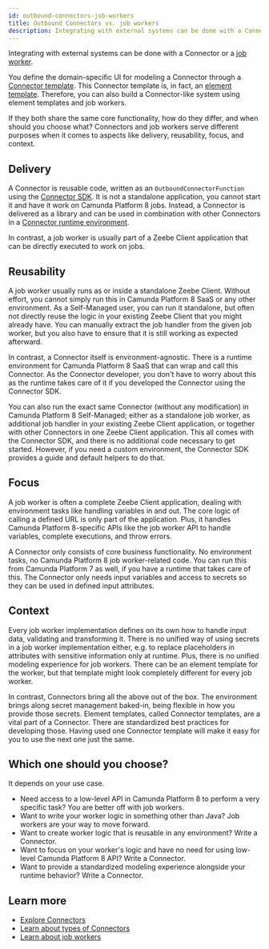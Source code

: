 ```yaml
---
id: outbound-connectors-job-workers
title: Outbound Connectors vs. job workers
description: Integrating with external systems can be done with a Connector or a job worker.
---
```


Integrating with external systems can be done with a Connector or a [job worker](job-workers.md).

You define the domain-specific UI for modeling a Connector through a [Connector template](/components/connectors/connector-templates.md). This Connector template is, in fact, an [element template](/components/modeler/desktop-modeler/element-templates/about-templates.md). Therefore, you can also build a Connector-like system using element templates and job workers.

If they both share the same core functionality, how do they differ, and when should you choose what? Connectors and job workers serve different purposes when it comes to aspects like delivery, reusability, focus, and context.

## Delivery

A Connector is reusable code, written as an `OutboundConnectorFunction` using the [Connector SDK](/components/connectors/connector-sdk.md#runtime-logic).
It is not a standalone application, you cannot start it and have it work on Camunda Platform 8 jobs.
Instead, a Connector is delivered as a library and can be used in combination with other Connectors in a [Connector runtime environment](/components/connectors/connector-sdk.md#runtime-environments).

In contrast, a job worker is usually part of a Zeebe Client application that can be directly executed to work on jobs.

## Reusability

A job worker usually runs as or inside a standalone Zeebe Client. Without effort, you cannot simply run this in Camunda Platform 8 SaaS or any other environment.
As a Self-Managed user, you can run it standalone, but often not directly reuse the logic in your existing Zeebe Client that you might already have.
You can manually extract the job handler from the given job worker, but you also have to ensure that it is still working as expected afterward.

In contrast, a Connector itself is environment-agnostic. There is a runtime environment for Camunda Platform 8 SaaS that can wrap and call this Connector. As the Connector developer, you don't have to worry about this as the runtime takes care of it if you developed the Connector using the Connector SDK.

You can also run the exact same Connector (without any modification) in Camunda Platform 8 Self-Managed; either as a standalone job worker, as additional job handler in your existing Zeebe Client application, or together with other Connectors in one Zeebe Client application.
This all comes with the Connector SDK, and there is no additional code necessary to get started. However, if you need a custom environment, the Connector SDK provides a guide and default helpers to do that.

## Focus

A job worker is often a complete Zeebe Client application, dealing with environment tasks like handling variables in and out. The core logic of calling a defined URL is only part of the application.
Plus, it handles Camunda Platform 8-specific APIs like the job worker API to handle variables, complete executions, and throw errors.

A Connector only consists of core business functionality. No environment tasks, no Camunda Platform 8 job worker-related code. You can run this from Camunda Platform 7 as well, if you have a runtime that takes care of this.
The Connector only needs input variables and access to secrets so they can be used in defined input attributes.

## Context

Every job worker implementation defines on its own how to handle input data, validating and transforming it.
There is no unified way of using secrets in a job worker implementation either, e.g. to replace placeholders in attributes with sensitive information only at runtime.
Plus, there is no unified modeling experience for job workers. There can be an element template for the worker, but that template might look completely different for every job worker.

In contrast, Connectors bring all the above out of the box. The environment brings along secret management baked-in, being flexible in how you provide those secrets.
Element templates, called Connector templates, are a vital part of a Connector. There are standardized best practices for developing those.
Having used one Connector template will make it easy for you to use the next one just the same.

## Which one should you choose?

It depends on your use case.

- Need access to a low-level API in Camunda Platform 8 to perform a very specific task? You are better off with job workers.
- Want to write your worker logic in something other than Java? Job workers are your way to move forward.
- Want to create worker logic that is reusable in any environment? Write a Connector.
- Want to focus on your worker's logic and have no need for using low-level Camunda Platform 8 API? Write a Connector.
- Want to provide a standardized modeling experience alongside your runtime behavior? Write a Connector.

## Learn more

- [Explore Connectors](/components/connectors/introduction.md)
- [Learn about types of Connectors](/components/connectors/connector-types.md)
- [Learn about job workers](job-workers.md)
